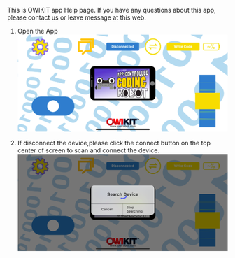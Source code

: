 This is OWIKIT app Help page. If you have any questions about this app, please contact us or leave message at this web.
1. Open the App
![app home image](https://github.com/niteapps/owikit/blob/master/1.png)

2. If disconnect the device,please click the connect button on the top center of screen to scan and connect the device.
![app home image](https://github.com/niteapps/owikit/blob/master/2.png)
